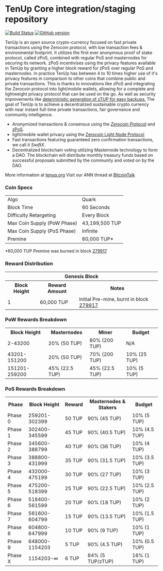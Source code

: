 TenUp Core integration/staging repository
=====================================

[![Build Status](https://travis-ci.org/TenUp-Project/TenUp.svg?branch=master)](https://travis-ci.org/TenUp-Project/TenUp) [![GitHub version](https://badge.fury.io/gh/TenUp-Project%2FTenUp.svg)](https://badge.fury.io/gh/TenUp-Project%2FTenUp)

TenUp is an open source crypto-currency focused on fast private transactions using the Zerocoin protocol, with low transaction fees & environmental footprint.  It utilizes the first ever anonymous proof of stake protocol, called zPoS, combined with regular PoS and masternodes for securing its network. zPoS incentivises using the privacy features available in TenUp by granting a higher block reward for zPoS over regular PoS and masternodes. In practice TenUp has between 4 to 10 times higher use of it's privacy features in comparison to other coins that combine public and private transactions. This is thanks to innovations like zPoS and integrating the Zerocoin protocol into light/mobile wallets, allowing for a complete and lightweight privacy protocol that can be used on the go. As well as security improvements like [deterministic generation of zTUP for easy backups.](https://www.reddit.com/r/tenup/comments/8gbjf7/how_to_use_deterministic_zerocoin_generation/)
The goal of TenUp is to achieve a decentralized sustainable crypto currency with near instant full-time private transactions, fair governance and community intelligence.
- Anonymized transactions & consensus using the [_Zerocoin Protocol_](http://www.tenup.org/ztup) and [zPoS](https://tenup.org/zpos/).
- light/mobile wallet privacy using the [Zerocoin Light Node Protocol](https://tenup.org/wp-content/uploads/2018/11/Zerocoin_Light_Node_Protocol.pdf)
- Fast transactions featuring guaranteed zero confirmation transactions, we call it _SwiftX_.
- Decentralized blockchain voting utilizing Masternode technology to form a DAO. The blockchain will distribute monthly treasury funds based on successful proposals submitted by the community and voted on by the DAO.

More information at [tenup.org](http://www.tenup.org) Visit our ANN thread at [BitcoinTalk](http://www.bitcointalk.org/index.php?topic=1262920)

### Coin Specs
<table>
<tr><td>Algo</td><td>Quark</td></tr>
<tr><td>Block Time</td><td>60 Seconds</td></tr>
<tr><td>Difficulty Retargeting</td><td>Every Block</td></tr>
<tr><td>Max Coin Supply (PoW Phase)</td><td>43,199,500 TUP</td></tr>
<tr><td>Max Coin Supply (PoS Phase)</td><td>Infinite</td></tr>
<tr><td>Premine</td><td>60,000 TUP*</td></tr>
</table>

*60,000 TUP Premine was burned in block [279917](http://www.presstab.pw/phpexplorer/TenUp/block.php?blockhash=206d9cfe859798a0b0898ab00d7300be94de0f5469bb446cecb41c3e173a57e0)

### Reward Distribution

<table>
<th colspan=4>Genesis Block</th>
<tr><th>Block Height</th><th>Reward Amount</th><th>Notes</th></tr>
<tr><td>1</td><td>60,000 TUP</td><td>Initial Pre-mine, burnt in block <a href="http://www.presstab.pw/phpexplorer/TenUp/block.php?blockhash=206d9cfe859798a0b0898ab00d7300be94de0f5469bb446cecb41c3e173a57e0">279917</a></td></tr>
</table>

### PoW Rewards Breakdown

<table>
<th>Block Height</th><th>Masternodes</th><th>Miner</th><th>Budget</th>
<tr><td>2-43200</td><td>20% (50 TUP)</td><td>80% (200 TUP)</td><td>N/A</td></tr>
<tr><td>43201-151200</td><td>20% (50 TUP)</td><td>70% (200 TUP)</td><td>10% (25 TUP)</td></tr>
<tr><td>151201-259200</td><td>45% (22.5 TUP)</td><td>45% (22.5 TUP)</td><td>10% (5 TUP)</td></tr>
</table>

### PoS Rewards Breakdown

<table>
<th>Phase</th><th>Block Height</th><th>Reward</th><th>Masternodes & Stakers</th><th>Budget</th>
<tr><td>Phase 0</td><td>259201-302399</td><td>50 TUP</td><td>90% (45 TUP)</td><td>10% (5 TUP)</td></tr>
<tr><td>Phase 1</td><td>302400-345599</td><td>45 TUP</td><td>90% (40.5 TUP)</td><td>10% (4.5 TUP)</td></tr>
<tr><td>Phase 2</td><td>345600-388799</td><td>40 TUP</td><td>90% (36 TUP)</td><td>10% (4 TUP)</td></tr>
<tr><td>Phase 3</td><td>388800-431999</td><td>35 TUP</td><td>90% (31.5 TUP)</td><td>10% (3.5 TUP)</td></tr>
<tr><td>Phase 4</td><td>432000-475199</td><td>30 TUP</td><td>90% (27 TUP)</td><td>10% (3 TUP)</td></tr>
<tr><td>Phase 5</td><td>475200-518399</td><td>25 TUP</td><td>90% (22.5 TUP)</td><td>10% (2.5 TUP)</td></tr>
<tr><td>Phase 6</td><td>518400-561599</td><td>20 TUP</td><td>90% (18 TUP)</td><td>10% (2 TUP)</td></tr>
<tr><td>Phase 7</td><td>561600-604799</td><td>15 TUP</td><td>90% (13.5 TUP)</td><td>10% (1.5 TUP)</td></tr>
<tr><td>Phase 8</td><td>604800-647999</td><td>10 TUP</td><td>90% (9 TUP)</td><td>10% (1 TUP)</td></tr>
<tr><td>Phase 9</td><td>648000-1154203</td><td>5 TUP</td><td>90% (4.5 TUP)</td><td>10% (0.5 TUP)</td></tr>
<tr><td>Phase X</td><td>1154203-∞</td><td>6 TUP</td><td>84% (5 TUP/zTUP)</td><td>16% (1 TUP)</td></tr>
</table>
